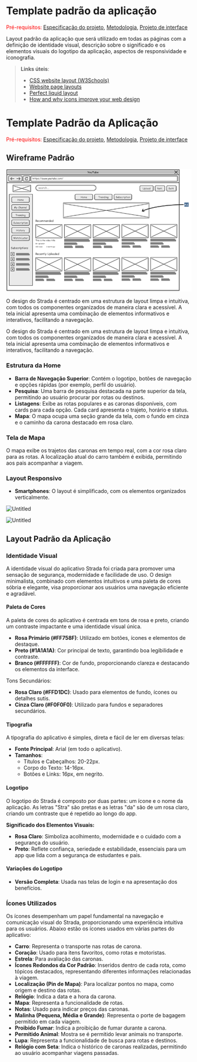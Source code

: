 # Template padrão da aplicação

<span style="color:red">Pré-requisitos: <a href="02-Especificacao.md"> Especificação do projeto</a></span>, <a href="03-Metodologia.md"> Metodologia</a>, <a href="05-Projeto-interface.md"> Projeto de interface</a>

Layout padrão da aplicação que será utilizado em todas as páginas com a definição de identidade visual, descrição sobre o significado e os elementos visuais do logotipo da aplicação, aspectos de responsividade e iconografia.

> **Links úteis**:
>
> - [CSS website layout (W3Schools)](https://www.w3schools.com/css/css_website_layout.asp)
> - [Website page layouts](http://www.cellbiol.com/bioinformatics_web_development/chapter-3-your-first-web-page-learning-html-and-css/website-page-layouts/)
> - [Perfect liquid layout](https://matthewjamestaylor.com/perfect-liquid-layouts)
> - [How and why icons improve your web design](https://usabilla.com/blog/how-and-why-icons-improve-you-web-design/)

# Template Padrão da Aplicação

<span style="color:red">Pré-requisitos: <a href="02-Especificacao.md">Especificação do projeto</a></span>, <a href="03-Metodologia.md">Metodologia</a>, <a href="05-Projeto-interface.md">Projeto de interface</a>

## Wireframe Padrão

![Wireframe](images/wireframe.png)

O design do Strada é centrado em uma estrutura de layout limpa e intuitiva, com todos os componentes organizados de maneira clara e acessível. A tela inicial apresenta uma combinação de elementos informativos e interativos, facilitando a navegação.


O design do Strada é centrado em uma estrutura de layout limpa e intuitiva, com todos os componentes organizados de maneira clara e acessível. A tela inicial apresenta uma combinação de elementos informativos e interativos, facilitando a navegação.

### Estrutura da Home
- **Barra de Navegação Superior**: Contém o logotipo, botões de navegação e opções rápidas (por exemplo, perfil do usuário).
- **Pesquisa**: Uma barra de pesquisa destacada na parte superior da tela, permitindo ao usuário procurar por rotas ou destinos.
- **Listagens**: Exibe as rotas populares e as caronas disponíveis, com cards para cada opção. Cada card apresenta o trajeto, horário e status.
- **Mapa**: O mapa ocupa uma seção grande da tela, com o fundo em cinza e o caminho da carona destacado em rosa claro.

### Tela de Mapa
O mapa exibe os trajetos das caronas em tempo real, com a cor rosa claro para as rotas. A localização atual do carro também é exibida, permitindo aos pais acompanhar a viagem.

### Layout Responsivo
- **Smartphones**: O layout é simplificado, com os elementos organizados verticalmente.

![Untitled](https://github.com/user-attachments/assets/57e3486a-fb8c-48cc-809a-c2a25c1f51ff)


![Untitled](https://github.com/user-attachments/assets/69bdc5e8-ac2d-40c6-9188-94c391ad54ad)


## Layout Padrão da Aplicação

### Identidade Visual
A identidade visual do aplicativo Strada foi criada para promover uma sensação de segurança, modernidade e facilidade de uso. O design minimalista, combinado com elementos intuitivos e uma paleta de cores sóbria e elegante, visa proporcionar aos usuários uma navegação eficiente e agradável.

#### Paleta de Cores
A paleta de cores do aplicativo é centrada em tons de rosa e preto, criando um contraste impactante e uma identidade visual única.
- **Rosa Primário (#FF758F)**: Utilizado em botões, ícones e elementos de destaque.
- **Preto (#1A1A1A)**: Cor principal de texto, garantindo boa legibilidade e contraste.
- **Branco (#FFFFFF)**: Cor de fundo, proporcionando clareza e destacando os elementos da interface.

Tons Secundários:
- **Rosa Claro (#FFD1DC)**: Usado para elementos de fundo, ícones ou detalhes sutis.
- **Cinza Claro (#F0F0F0)**: Utilizado para fundos e separadores secundários.

#### Tipografia
A tipografia do aplicativo é simples, direta e fácil de ler em diversas telas:
- **Fonte Principal**: Arial (em todo o aplicativo).
- **Tamanhos**:
  - Títulos e Cabeçalhos: 20-22px.
  - Corpo do Texto: 14-16px.
  - Botões e Links: 16px, em negrito.

#### Logotipo
O logotipo do Strada é composto por duas partes: um ícone e o nome da aplicação. As letras "Stra" são pretas e as letras "da" são de um rosa claro, criando um contraste que é repetido ao longo do app.

**Significado dos Elementos Visuais:**
- **Rosa Claro**: Simboliza acolhimento, modernidade e o cuidado com a segurança do usuário.
- **Preto**: Reflete confiança, seriedade e estabilidade, essenciais para um app que lida com a segurança de estudantes e pais.

#### Variações do Logotipo
- **Versão Completa**: Usada nas telas de login e na apresentação dos benefícios.

### Ícones Utilizados
Os ícones desempenham um papel fundamental na navegação e comunicação visual do Strada, proporcionando uma experiência intuitiva para os usuários. Abaixo estão os ícones usados em várias partes do aplicativo:

- **Carro**: Representa o transporte nas rotas de carona.
- **Coração**: Usado para itens favoritos, como rotas e motoristas.
- **Estrela**: Para avaliação das caronas.
- **Ícones Redondos da Cor Padrão**: Inseridos dentro de cada rota, como tópicos destacados, representando diferentes informações relacionadas à viagem.
- **Localização (Pin de Mapa)**: Para localizar pontos no mapa, como origem e destino das rotas.
- **Relógio**: Indica a data e a hora da carona.
- **Mapa**: Representa a funcionalidade de rotas.
- **Notas**: Usado para indicar preços das caronas.
- **Malinha (Pequena, Média e Grande)**: Representa o porte de bagagem permitido em cada viagem.
- **Proibido Fumar**: Indica a proibição de fumar durante a carona.
- **Permitido Animal**: Mostra se é permitido levar animais no transporte.
- **Lupa**: Representa a funcionalidade de busca para rotas e destinos.
- **Relógio com Seta**: Indica o histórico de caronas realizadas, permitindo ao usuário acompanhar viagens passadas.
